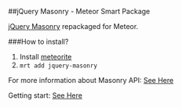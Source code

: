 ##jQuery Masonry - Meteor Smart Package

[jQuery Masonry](https://github.com/desandro/masonry) repackaged for Meteor.

###How to install?

1. Install [meteorite](https://github.com/oortcloud/meteorite)
2. `mrt add jquery-masonry`

For more information about Masonry API: [See Here](https://github.com/desandro/masonry)


Getting start: [See Here](masonry.desandro.com)
